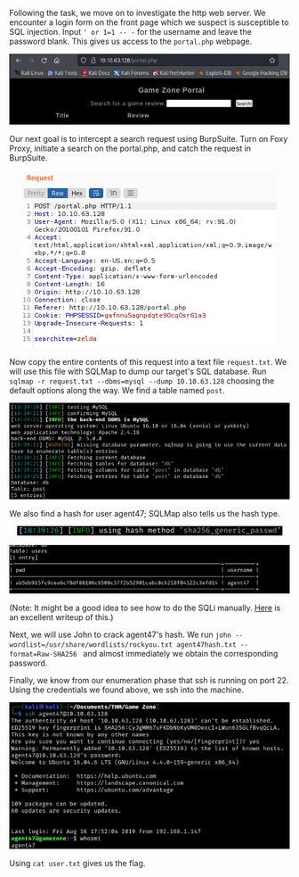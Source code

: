 Following the task, we move on to investigate the http web server. We encounter a login form on the front page which we suspect is susceptible to SQL injection. Input `' or 1=1 -- -` for the username and leave the password blank. This gives us access to the `portal.php` webpage.

<center>

![5e2ce6cfa84fb3304ac174847809f7ea.png](/Game%20Zone/_resources/5e2ce6cfa84fb3304ac174847809f7ea-1.png)

</center>

Our next goal is to intercept a search request using BurpSuite. Turn on Foxy Proxy, initiate a search on the portal.php, and catch the request in BurpSuite.

<center>

![e2b4cafa8bdc0bb0d1f6462c886638d6.png](/Game%20Zone/_resources/e2b4cafa8bdc0bb0d1f6462c886638d6-1.png)

</center>

Now copy the entire contents of this request into a text file `request.txt`. We will use this file with SQLMap to dump our target's SQL database. Run `sqlmap -r request.txt --dbms=mysql --dump 10.10.63.128` choosing the default options along the way. We find a table named `post`.

<center>

![fbe24360509738e502c615ceed086581.png](/Game%20Zone/_resources/fbe24360509738e502c615ceed086581-1.png)

</center>

We also find a hash for user agent47; SQLMap also tells us the hash type.

<center>

![2bb7f59482fb40ffe0467fda0db6ce38.png](/Game%20Zone/_resources/2bb7f59482fb40ffe0467fda0db6ce38-1.png)

![e0568d22708b92a5afb0e6160102d556.png](/Game%20Zone/_resources/e0568d22708b92a5afb0e6160102d556-1.png)

</center>

(Note: It might be a good idea to see how to do the SQLi manually. [Here](https://5ysk3y.github.io/thm/guides/gamezone/) is an excellent writeup of this.)

Next, we will use John to crack agent47's hash. We run `john --wordlist=/usr/share/wordlists/rockyou.txt agent47hash.txt --format=Raw-SHA256
` and almost immediately we obtain the corresponding password.

Finally, we know from our enumeration phase that ssh is running on port 22. Using the credentials we found above, we ssh into the machine.

<center>

![0e454a1c15ac625327ebf80b18ce0298.png](/Game%20Zone/_resources/0e454a1c15ac625327ebf80b18ce0298-1.png)

</center>

Using `cat user.txt` gives us the flag.